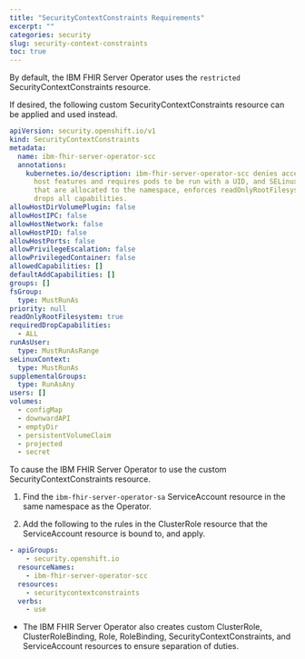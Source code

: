 ```yaml
---
title: "SecurityContextConstraints Requirements"
excerpt: ""
categories: security
slug: security-context-constraints
toc: true
---
```



By default, the IBM FHIR Server Operator uses the `restricted` SecurityContextConstraints resource.

If desired, the following custom SecurityContextConstraints resource can be applied and used instead.

```yaml
apiVersion: security.openshift.io/v1
kind: SecurityContextConstraints
metadata:
  name: ibm-fhir-server-operator-scc
  annotations:
    kubernetes.io/description: ibm-fhir-server-operator-scc denies access to all
      host features and requires pods to be run with a UID, and SELinux context
      that are allocated to the namespace, enforces readOnlyRootFilesystem, and
      drops all capabilities.
allowHostDirVolumePlugin: false
allowHostIPC: false
allowHostNetwork: false
allowHostPID: false
allowHostPorts: false
allowPrivilegeEscalation: false
allowPrivilegedContainer: false
allowedCapabilities: []
defaultAddCapabilities: []
groups: []
fsGroup:
  type: MustRunAs
priority: null
readOnlyRootFilesystem: true
requiredDropCapabilities:
  - ALL
runAsUser:
  type: MustRunAsRange
seLinuxContext:
  type: MustRunAs
supplementalGroups:
  type: RunAsAny
users: []
volumes:
  - configMap
  - downwardAPI
  - emptyDir
  - persistentVolumeClaim
  - projected
  - secret
```

To cause the IBM FHIR Server Operator to use the custom SecurityContextConstraints resource.

1. Find the `ibm-fhir-server-operator-sa` ServiceAccount resource in the same namespace as the Operator.

2. Add the following to the rules in the ClusterRole resource that the ServiceAccount resource is bound to, and apply.

```yaml
- apiGroups:
    - security.openshift.io
  resourceNames:
    - ibm-fhir-server-operator-scc
  resources:
    - securitycontextconstraints
  verbs:
    - use
```

* The IBM FHIR Server Operator also creates custom ClusterRole, ClusterRoleBinding, Role, RoleBinding, SecurityContextConstraints, and ServiceAccount resources to ensure separation of duties.
